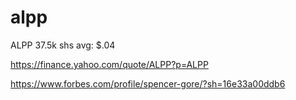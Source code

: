 # alpp


ALPP
37.5k shs 
avg: $.04


https://finance.yahoo.com/quote/ALPP?p=ALPP


https://www.forbes.com/profile/spencer-gore/?sh=16e33a00ddb6


